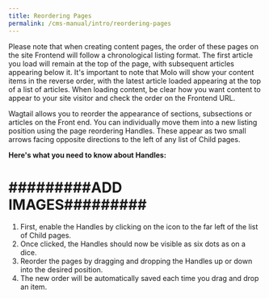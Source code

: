 ```yaml
---
title: Reordering Pages
permalink: /cms-manual/intro/reordering-pages
---
```


Please note that when creating content pages, the order of these pages on the site Frontend will follow a chronological listing format. The first article you load will remain at the top of the page, with subsequent articles appearing below it. It's important to note that Molo will show your content items in the reverse order, with the latest article loaded appearing at the top of a list of articles. When loading content, be clear how you want content to appear to your site visitor and check the order on the Frontend URL. 

Wagtail allows you to reorder the appearance of sections, subsections or articles on the Front end. You can individually move them into a new listing position using the page reordering Handles. These appear as two small arrows facing opposite directions to the left of any list of Child pages. 

**Here's what you need to know about Handles:**

# #########ADD IMAGES#########

1. First, enable the Handles by clicking on the icon to the far left of the list of Child pages.
2. Once clicked, the Handles should now be visible as six dots as on a dice.
3. Reorder the pages by dragging and dropping the Handles up or down into the desired position.
4. The new order will be automatically saved each time you drag and drop an item.